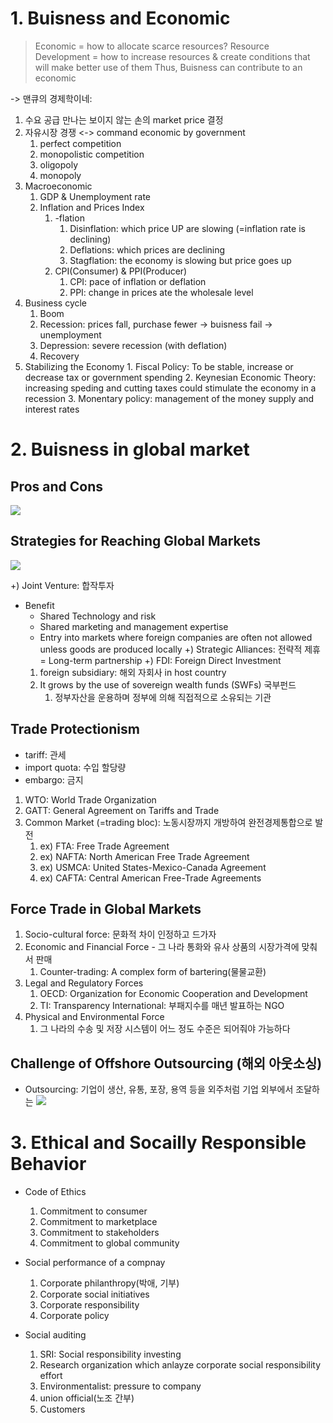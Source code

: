 
# 1. Buisness and Economic

> Economic = how to allocate scarce resources?
> Resource Development = how to increase resources & create conditions that will make better use of them
> Thus, Buisness can contribute to an economic

-> 맨큐의 경제학이네: 
1. 수요 공급 만나는 보이지 않는 손의 market price 결정
2. 자유시장 경쟁 <-> command economic by government
	1. perfect competition
	2. monopolistic competition
	3. oligopoly
	4. monopoly
3. Macroeconomic
	1. GDP & Unemployment rate
	2. Inflation and Prices Index
		1. -flation
			1. Disinflation: which price UP are slowing (=inflation rate is declining)
			2. Deflations: which prices are declining
			3. Stagflation: the economy is slowing but price goes up
		2. CPI(Consumer) & PPI(Producer)
			1. CPI: pace of inflation or deflation
			2. PPI: change in prices ate the wholesale level
4. Business cycle
	1. Boom
	2. Recession: prices fall, purchase fewer -> buisness fail -> unemployment
	3. Depression: severe recession (with deflation)
	4. Recovery
5. Stabilizing the Economy
		1. Fiscal Policy: To be stable, increase or decrease tax or government spending
		2. Keynesian Economic Theory: increasing speding and cutting taxes could stimulate the economy in a recession
		3. Monentary policy: management of the money supply and interest rates
# 2. Buisness in global market

## Pros and Cons

![](Pasted%20image%2020231023111311.png)


## Strategies for Reaching Global Markets
![](Pasted%20image%2020231023111803.png)

+) Joint Venture: 합작투자
- Benefit
	- Shared Technology and risk
	- Shared marketing and management expertise
	- Entry into markets where foreign companies are often not allowed unless goods are produced locally
+) Strategic Alliances: 전략적 제휴
	= Long-term partnership 
+) FDI: Foreign Direct Investment
	1. foreign subsidiary: 해외 자회사 in host country
	2. It grows by the use of sovereign wealth funds (SWFs) 국부펀드
		1. 정부자산을 운용하며 정부에 의해 직접적으로 소유되는 기관

## Trade Protectionism
- tariff: 관세
- import quota: 수입 할당량
- embargo: 금지

1. WTO: World Trade Organization
2. GATT: General Agreement on Tariffs and Trade
3. Common Market (=trading bloc): 노동시장까지 개방하여 완전경제통합으로 발전
	1. ex) FTA: Free Trade Agreement
	2. ex) NAFTA: North American Free Trade Agreement
	3. ex) USMCA: United States-Mexico-Canada Agreement
	4. ex) CAFTA: Central American Free-Trade Agreements

## Force Trade in Global Markets
1. Socio-cultural force: 문화적 차이 인정하고 드가자
2. Economic and Financial Force - 그 나라 통화와 유사 상품의 시장가격에 맞춰서 판매
	1. Counter-trading: A complex form of bartering(물물교환)
3. Legal and Regulatory Forces
	1. OECD: Organization for Economic Cooperation and Development
	2. TI: Transparency International: 부패지수를 매년 발표하는 NGO
4. Physical and Environmental Force
	1. 그 나라의 수송 및 저장 시스템이 어느 정도 수준은 되어줘야 가능하다

## Challenge of Offshore Outsourcing (해외 아웃소싱)
- Outsourcing: 기업이 생산, 유통, 포장, 용역 등을 외주처럼 기업 외부에서 조달하는 
![](Pasted%20image%2020231023114231.png)

# 3. Ethical and Socailly Responsible Behavior

- Code of Ethics
	1. Commitment to consumer
	2. Commitment to marketplace
	3. Commitment to stakeholders
	4. Commitment to global community

- Social performance of a compnay
	1. Corporate philanthropy(박애, 기부)
	2. Corporate social initiatives
	3. Corporate responsibility
	4. Corporate policy

- Social auditing
	1. SRI: Social responsibility investing
	2. Research organization which anlayze corporate social responsibility effort
	3. Environmentalist: pressure to company 
	4. union official(노조 간부)
	5. Customers